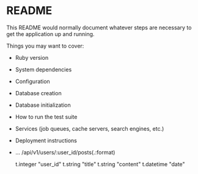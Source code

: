 # README

This README would normally document whatever steps are necessary to get the
application up and running.

Things you may want to cover:

- Ruby version

- System dependencies

- Configuration

- Database creation

- Database initialization

- How to run the test suite

- Services (job queues, cache servers, search engines, etc.)

- Deployment instructions

- ...
  /api/v1/users/:user_id/posts(.:format)

  t.integer "user_id"
  t.string "title"
  t.string "content"
  t.datetime "date"
